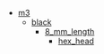 * [m3](m3)
  * [black](m3/black)
    * [8_mm_length](m3/black/8_mm_length)
      * [hex_head](m3/black/8_mm_length/hex_head)
